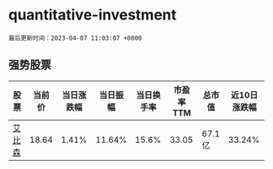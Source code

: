 # quantitative-investment

`最后更新时间：2023-04-07 11:03:07 +0800`

## 强势股票

|股票|当前价|当日涨跌幅|当日振幅|当日换手率|市盈率TTM|总市值|近10日涨跌幅|
|----|----|----|----|----|----|----|----|
|[艾比森](https://xueqiu.com/S/SZ300389)|18.64|1.41%|11.64%|15.6%|33.05|67.1亿|33.24%|

